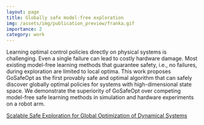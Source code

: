 ```yaml
---
layout: page
title: Globally safe model-free exploration
img: /assets/img/publication_preview/franka.gif
importance: 2
category: work
---
```


Learning optimal control policies directly on physical systems is challenging.
Even a single failure can lead to costly hardware damage. Most existing
model-free learning methods that guarantee safety, i.e., no failures, during
exploration are limited to local optima. This work proposes GoSafeOpt as the
first provably safe and optimal algorithm that can safely discover globally
optimal policies for systems with high-dimensional state space. We demonstrate
the superiority of GoSafeOpt over competing model-free safe learning methods in
simulation and hardware experiments on a robot arm.

<p><a href="{{ "/GoSafeOpt/main_project.html" | relative_url }}"> Scalable Safe Exploration for Global Optimization of Dynamical Systems</a></p>


